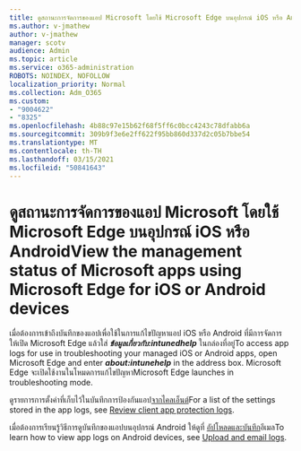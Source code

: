 ```yaml
---
title: ดูสถานะการจัดการของแอป Microsoft โดยใช้ Microsoft Edge บนอุปกรณ์ iOS หรือ Android
ms.author: v-jmathew
author: v-jmathew
manager: scotv
audience: Admin
ms.topic: article
ms.service: o365-administration
ROBOTS: NOINDEX, NOFOLLOW
localization_priority: Normal
ms.collection: Adm_O365
ms.custom:
- "9004622"
- "8325"
ms.openlocfilehash: 4b88c97e15b62f68f5ff6c0bcc4243c78dfabb6a
ms.sourcegitcommit: 309b9f3e6e2ff622f95bb860d337d2c05b7bbe54
ms.translationtype: MT
ms.contentlocale: th-TH
ms.lasthandoff: 03/15/2021
ms.locfileid: "50841643"
---
```

# <a name="view-the-management-status-of-microsoft-apps-using-microsoft-edge-for-ios-or-android-devices"></a><span data-ttu-id="9b14b-102">ดูสถานะการจัดการของแอป Microsoft โดยใช้ Microsoft Edge บนอุปกรณ์ iOS หรือ Android</span><span class="sxs-lookup"><span data-stu-id="9b14b-102">View the management status of Microsoft apps using Microsoft Edge for iOS or Android devices</span></span>

<span data-ttu-id="9b14b-103">เมื่อต้องการเข้าถึงบันทึกของแอปเพื่อใช้ในการแก้ไขปัญหาแอป iOS หรือ Android ที่มีการจัดการ ให้เปิด Microsoft Edge แล้วใส่ ***ข้อมูลเกี่ยวกับ:intunedhelp*** ในกล่องที่อยู่</span><span class="sxs-lookup"><span data-stu-id="9b14b-103">To access app logs for use in troubleshooting your managed iOS or Android apps, open Microsoft Edge and enter ***about:intunehelp*** in the address box.</span></span> <span data-ttu-id="9b14b-104">Microsoft Edge จะเปิดใช้งานในโหมดการแก้ไขปัญหา</span><span class="sxs-lookup"><span data-stu-id="9b14b-104">Microsoft Edge launches in troubleshooting mode.</span></span>

<span data-ttu-id="9b14b-105">ดูรายการการตั้งค่าที่เก็บไว้ในบันทึกการป้องกันแอป[จากไคลเอ็นต์](https://go.microsoft.com/fwlink/?linkid=2141401)</span><span class="sxs-lookup"><span data-stu-id="9b14b-105">For a list of the settings stored in the app logs, see [Review client app protection logs](https://go.microsoft.com/fwlink/?linkid=2141401).</span></span>

<span data-ttu-id="9b14b-106">เมื่อต้องการเรียนรู้วิธีการดูบันทึกของแอปบนอุปกรณ์ Android ให้ดูที่ [อัปโหลดและบันทึก](https://go.microsoft.com/fwlink/?linkid=2141408)อีเมล</span><span class="sxs-lookup"><span data-stu-id="9b14b-106">To learn how to view app logs on Android devices, see [Upload and email logs](https://go.microsoft.com/fwlink/?linkid=2141408).</span></span>
